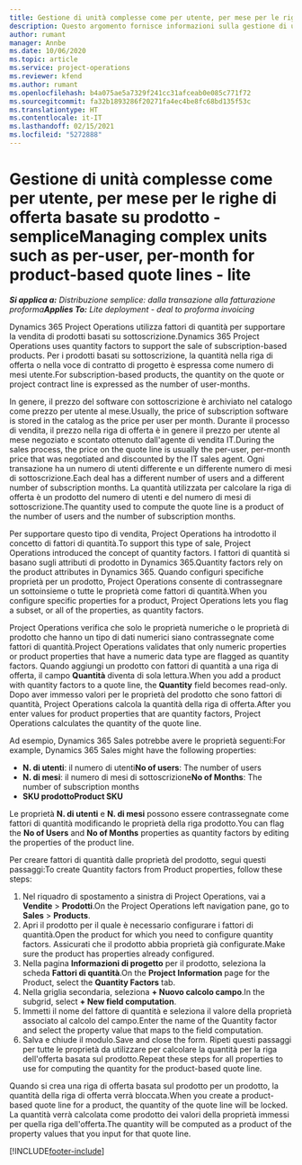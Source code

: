 ```yaml
---
title: Gestione di unità complesse come per utente, per mese per le righe di offerta basate su prodotto - semplice
description: Questo argomento fornisce informazioni sulla gestione di unità complesse per le righe di offerta basate su prodotto.
author: rumant
manager: Annbe
ms.date: 10/06/2020
ms.topic: article
ms.service: project-operations
ms.reviewer: kfend
ms.author: rumant
ms.openlocfilehash: b4a075ae5a7329f241cc31afceab0e085c771f72
ms.sourcegitcommit: fa32b1893286f20271fa4ec4be8fc68bd135f53c
ms.translationtype: HT
ms.contentlocale: it-IT
ms.lasthandoff: 02/15/2021
ms.locfileid: "5272888"
---
```

# <a name="managing-complex-units-such-as-per-user-per-month-for-product-based-quote-lines---lite"></a><span data-ttu-id="170b4-103">Gestione di unità complesse come per utente, per mese per le righe di offerta basate su prodotto - semplice</span><span class="sxs-lookup"><span data-stu-id="170b4-103">Managing complex units such as per-user, per-month for product-based quote lines - lite</span></span>

<span data-ttu-id="170b4-104">_**Si applica a:** Distribuzione semplice: dalla transazione alla fatturazione proforma_</span><span class="sxs-lookup"><span data-stu-id="170b4-104">_**Applies To:** Lite deployment - deal to proforma invoicing_</span></span>

<span data-ttu-id="170b4-105">Dynamics 365 Project Operations utilizza fattori di quantità per supportare la vendita di prodotti basati su sottoscrizione.</span><span class="sxs-lookup"><span data-stu-id="170b4-105">Dynamics 365 Project Operations uses quantity factors to support the sale of subscription-based products.</span></span> <span data-ttu-id="170b4-106">Per i prodotti basati su sottoscrizione, la quantità nella riga di offerta o nella voce di contratto di progetto è espressa come numero di mesi utente.</span><span class="sxs-lookup"><span data-stu-id="170b4-106">For subscription-based products, the quantity on the quote or project contract line is expressed as the number of user-months.</span></span>

<span data-ttu-id="170b4-107">In genere, il prezzo del software con sottoscrizione è archiviato nel catalogo come prezzo per utente al mese.</span><span class="sxs-lookup"><span data-stu-id="170b4-107">Usually, the price of subscription software is stored in the catalog as the price per user per month.</span></span> <span data-ttu-id="170b4-108">Durante il processo di vendita, il prezzo nella riga di offerta è in genere il prezzo per utente al mese negoziato e scontato ottenuto dall'agente di vendita IT.</span><span class="sxs-lookup"><span data-stu-id="170b4-108">During the sales process, the price on the quote line is usually the per-user, per-month price that was negotiated and discounted by the IT sales agent.</span></span> <span data-ttu-id="170b4-109">Ogni transazione ha un numero di utenti differente e un differente numero di mesi di sottoscrizione.</span><span class="sxs-lookup"><span data-stu-id="170b4-109">Each deal has a different number of users and a different number of subscription months.</span></span> <span data-ttu-id="170b4-110">La quantità utilizzata per calcolare la riga di offerta è un prodotto del numero di utenti e del numero di mesi di sottoscrizione.</span><span class="sxs-lookup"><span data-stu-id="170b4-110">The quantity used to compute the quote line is a product of the number of users and the number of subscription months.</span></span>

<span data-ttu-id="170b4-111">Per supportare questo tipo di vendita, Project Operations ha introdotto il concetto di fattori di quantità.</span><span class="sxs-lookup"><span data-stu-id="170b4-111">To support this type of sale, Project Operations introduced the concept of quantity factors.</span></span> <span data-ttu-id="170b4-112">I fattori di quantità si basano sugli attributi di prodotto in Dynamics 365.</span><span class="sxs-lookup"><span data-stu-id="170b4-112">Quantity factors rely on the product attributes in Dynamics 365.</span></span> <span data-ttu-id="170b4-113">Quando configuri specifiche proprietà per un prodotto, Project Operations consente di contrassegnare un sottoinsieme o tutte le proprietà come fattori di quantità.</span><span class="sxs-lookup"><span data-stu-id="170b4-113">When you configure specific properties for a product, Project Operations lets you flag a subset, or all of the properties, as quantity factors.</span></span>

<span data-ttu-id="170b4-114">Project Operations verifica che solo le proprietà numeriche o le proprietà di prodotto che hanno un tipo di dati numerici siano contrassegnate come fattori di quantità.</span><span class="sxs-lookup"><span data-stu-id="170b4-114">Project Operations validates that only numeric properties or product properties that have a numeric data type are flagged as quantity factors.</span></span> <span data-ttu-id="170b4-115">Quando aggiungi un prodotto con fattori di quantità a una riga di offerta, il campo **Quantità** diventa di sola lettura.</span><span class="sxs-lookup"><span data-stu-id="170b4-115">When you add a product with quantity factors to a quote line, the **Quantity** field becomes read-only.</span></span> <span data-ttu-id="170b4-116">Dopo aver immesso valori per le proprietà del prodotto che sono fattori di quantità, Project Operations calcola la quantità della riga di offerta.</span><span class="sxs-lookup"><span data-stu-id="170b4-116">After you enter values for product properties that are quantity factors, Project Operations calculates the quantity of the quote line.</span></span>

<span data-ttu-id="170b4-117">Ad esempio, Dynamics 365 Sales potrebbe avere le proprietà seguenti:</span><span class="sxs-lookup"><span data-stu-id="170b4-117">For example, Dynamics 365 Sales might have the following properties:</span></span>

- <span data-ttu-id="170b4-118">**N. di utenti**: il numero di utenti</span><span class="sxs-lookup"><span data-stu-id="170b4-118">**No of users**: The number of users</span></span>
- <span data-ttu-id="170b4-119">**N. di mesi**: il numero di mesi di sottoscrizione</span><span class="sxs-lookup"><span data-stu-id="170b4-119">**No of Months**: The number of subscription months</span></span>
- <span data-ttu-id="170b4-120">**SKU prodotto**</span><span class="sxs-lookup"><span data-stu-id="170b4-120">**Product SKU**</span></span>

<span data-ttu-id="170b4-121">Le proprietà **N. di utenti** e **N. di mesi** possono essere contrassegnate come fattori di quantità modificando le proprietà della riga prodotto.</span><span class="sxs-lookup"><span data-stu-id="170b4-121">You can flag the **No of Users** and **No of Months** properties as quantity factors by editing the properties of the product line.</span></span>

<span data-ttu-id="170b4-122">Per creare fattori di quantità dalle proprietà del prodotto, segui questi passaggi:</span><span class="sxs-lookup"><span data-stu-id="170b4-122">To create Quantity factors from Product properties, follow these steps:</span></span>

1. <span data-ttu-id="170b4-123">Nel riquadro di spostamento a sinistra di Project Operations, vai a **Vendite** > **Prodotti**.</span><span class="sxs-lookup"><span data-stu-id="170b4-123">On the Project Operations left navigation pane, go to **Sales** > **Products**.</span></span>
2. <span data-ttu-id="170b4-124">Apri il prodotto per il quale è necessario configurare i fattori di quantità.</span><span class="sxs-lookup"><span data-stu-id="170b4-124">Open the product for which you need to configure quantity factors.</span></span> <span data-ttu-id="170b4-125">Assicurati che il prodotto abbia proprietà già configurate.</span><span class="sxs-lookup"><span data-stu-id="170b4-125">Make sure the product has properties already configured.</span></span>
3. <span data-ttu-id="170b4-126">Nella pagina **Informazioni di progetto** per il prodotto, seleziona la scheda **Fattori di quantità**.</span><span class="sxs-lookup"><span data-stu-id="170b4-126">On the **Project Information** page for the Product, select the **Quantity Factors** tab.</span></span>
4. <span data-ttu-id="170b4-127">Nella griglia secondaria, seleziona **+ Nuovo calcolo campo**.</span><span class="sxs-lookup"><span data-stu-id="170b4-127">In the subgrid, select **+ New field computation**.</span></span>
5. <span data-ttu-id="170b4-128">Immetti il nome del fattore di quantità e seleziona il valore della proprietà associato al calcolo del campo.</span><span class="sxs-lookup"><span data-stu-id="170b4-128">Enter the name of the Quantity factor and select the property value that maps to the field computation.</span></span>
6. <span data-ttu-id="170b4-129">Salva e chiude il modulo.</span><span class="sxs-lookup"><span data-stu-id="170b4-129">Save and close the form.</span></span> <span data-ttu-id="170b4-130">Ripeti questi passaggi per tutte le proprietà da utilizzare per calcolare la quantità per la riga dell'offerta basata sul prodotto.</span><span class="sxs-lookup"><span data-stu-id="170b4-130">Repeat these steps for all properties to use for computing the quantity for the product-based quote line.</span></span>

<span data-ttu-id="170b4-131">Quando si crea una riga di offerta basata sul prodotto per un prodotto, la quantità della riga di offerta verrà bloccata.</span><span class="sxs-lookup"><span data-stu-id="170b4-131">When you create a product-based quote line for a product, the quantity of the quote line will be locked.</span></span> <span data-ttu-id="170b4-132">La quantità verrà calcolata come prodotto dei valori della proprietà immessi per quella riga dell'offerta.</span><span class="sxs-lookup"><span data-stu-id="170b4-132">The quantity will be computed as a product of the property values that you input for that quote line.</span></span>


[!INCLUDE[footer-include](../../includes/footer-banner.md)]